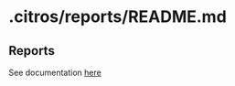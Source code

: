 # .citros/reports/README.md

## Reports

See documentation [here](https://citros.io/doc/docs_cli/structure/citros_structure/#directory-reports)